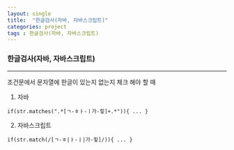 ```yaml
---
layout: single
title:  "한글검사(자바, 자바스크립트)"
categories: project
tags : 한글검사(자바, 자바스크립트)
---
```

### 한글검사(자바, 자바스크립트)
***
조건문에서 문자열에 한글이 있는지 없는지 체크 해야 할 때  
1. 자바
```
if(str.matches(".*[ㄱ-ㅎㅏ-ㅣ가-힣]+.*")){ ... }
```

2. 자바스크립트
```
if(str.match(/[ㄱ-ㅎ|ㅏ-ㅣ|가-힣]/)){ ... }
```
